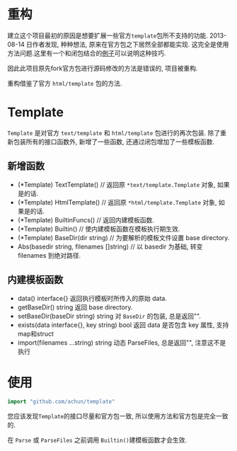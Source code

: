 # 重构

建立这个项目最初的原因是想要扩展一些官方`template`包所不支持的功能.
2013-08-14 日作者发现, 种种想法, 原来在官方包之下居然全部都能实现. 这完全是使用方法问题.这里有一个和闭包结合的[例子](http://play.golang.org/p/Fil_Vi2ZhU)可以说明这种技巧.

因此此项目原先fork官方包进行源码修改的方法是错误的, 项目被重构.

重构借鉴了官方 `html/template` 包的方法.


# Template

`Template` 是对官方 `text/template` 和 `html/template` 包进行的再次包装.
除了重新包装所有的接口函数外, 新增了一些函数, 还通过闭包增加了一些模板函数.


新增函数
--------

* (*Template) TextTemplate() // 返回原 `*text/template.Template` 对象, 如果是的话.
* (*Template) HtmlTemplate() // 返回原 `*html/template.Template` 对象, 如果是的话.
* (*Template) BuiltinFuncs() // 返回内建模板函数.
* (*Template) Builtin() // 使内建模板函数在模板执行期生效.
* (*Template) BaseDir(dir string) // 为要解析的模板文件设置 base directory.
* Abs(basedir string, filenames []string) // 以 basedir 为基础, 转变 filenames 到绝对路径.

内建模板函数
------------

* data() interface{} 返回执行模板时所传入的原始 data.
* getBaseDir() string 返回 base directory.
* setBaseDir(baseDir string) string 对 `BaseDir` 的包装, 总是返回"".
* exists(data interface{}, key string) bool 返回 data 是否包含 key 属性, 支持map和struct
* import(filenames ...string) string 动态 ParseFiles, 总是返回"", 注意这不是执行

# 使用

```go
import "github.com/achun/template"
```

您应该发现`Template`的接口尽量和官方包一致, 所以使用方法和官方包是完全一致的.

在 `Parse` 或 `ParseFiles` 之前调用 `Builtin()`建模板函数才会生效.

